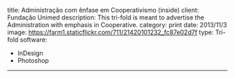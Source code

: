 title: Administração com ênfase em Cooperativismo (inside)
client: Fundação Unimed
description: This tri-fold is meant to advertise the Administration with emphasis in Cooperative.
category: print
date: 2013/11/3
image: https://farm1.staticflickr.com/711/21420101232_fc87e02d7f
type: Tri-fold
software:
- InDesign
- Photoshop
---
